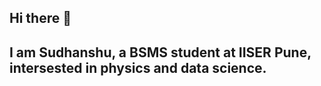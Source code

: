 ## Hi there 👋
## I am Sudhanshu, a BSMS student at IISER Pune, intersested in physics and data science.
